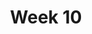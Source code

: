 ---
    title: Week 10
    weekNumber: 10
    days:
      - date: 2021-11-22
        events:
          "**25**{: .label .label-gray } Prediction and Correlation":
      - date: 2021-11-24
        events:
          "**26**{: .label .label-gray } Regression and Least Squares":
      - date: 2021-11-26
        events:
          "N/A (Thanksgiving)":
---